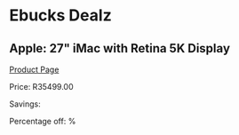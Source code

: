 
# Ebucks Dealz
## Apple: 27" iMac with Retina 5K Display
[Product Page](https://www.ebucks.com/web/shop/productSelected.do?prodId=1053286699&catId=247215498)

Price: R35499.00

Savings: 

Percentage off: %
	